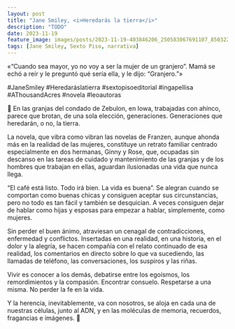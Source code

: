 ```yaml
---
layout: post
title: "Jane Smiley, <i>Heredarás la tierra</i>"
description: "TODO"
date: 2023-11-19
feature_image: images/posts/2023-11-19-403846206_250583067691107_8503225317119407620_n_18000576809203646.heic
tags: [Jane Smiley, Sexto Piso, narrativa]
---
```


«“Cuando sea mayor, yo no voy a ser la mujer de un granjero”. Mamá se echó a reír y le preguntó qué sería ella, y le dijo: “Granjero.”»
<!--more-->

#JaneSmiley #Heredaráslatierra #sextopisoeditorial #ingapellisa #AThousandAcres #novela #leoautoras

🐄 En las granjas del condado de Zebulon, en Iowa, trabajadas con ahínco, parece que brotan, de una sola elección, generaciones. Generaciones que heredarán, o no, la tierra.

La novela, que vibra como vibran las novelas de Franzen, aunque ahonda más en la realidad de las mujeres, constituye un retrato familiar centrado especialmente en dos hermanas, Ginny y Rose, que, ocupadas sin descanso en las tareas de cuidado y mantenimiento de las granjas y de los hombres que trabajan en ellas, aguardan ilusionadas una vida que nunca llega.

“El café está listo. Todo irá bien. La vida es buena”. Se alegran cuando se comportan como buenas chicas y consiguen aceptar sus circunstancias, pero no todo es tan fácil y también se desquician. A veces consiguen dejar de hablar como hijas y esposas para empezar a hablar, simplemente, como mujeres.

Sin perder el buen ánimo, atraviesan un cenagal de contradicciones, enfermedad y conflictos. Insertadas en una realidad, en una historia, en el dolor y la alegría, se hacen compañía con el relato continuado de esa realidad, los comentarios en directo sobre lo que va sucediendo, las llamadas de teléfono, las conversaciones, los suspiros y las riñas.

Vivir es conocer a los demás, debatirse entre los egoísmos, los remordimientos y la compasión. Encontrar consuelo. Respetarse a una misma. No perder la fe en la vida. 

Y la herencia, inevitablemente, va con nosotros, se aloja en cada una de nuestras células, junto al ADN, y en las moléculas de memoria, recuerdos, fragancias e imágenes. 🐄
